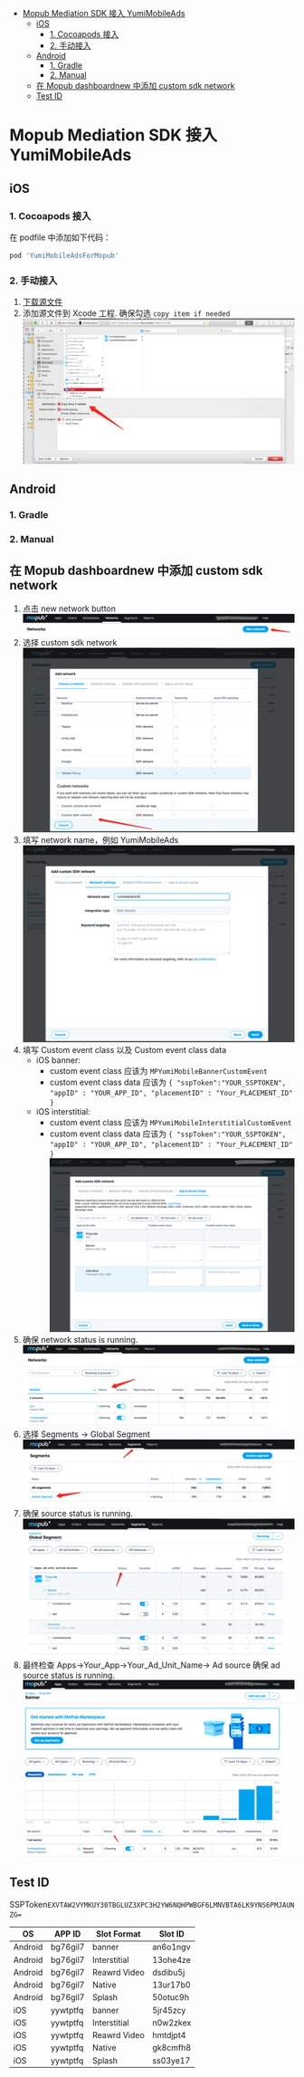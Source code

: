 - [Mopub Mediation SDK 接入 YumiMobileAds](#mopub-mediation-sdk-%E6%8E%A5%E5%85%A5-yumimobileads)
	- [iOS](#ios)
		- [1. Cocoapods 接入](#1-cocoapods-%E6%8E%A5%E5%85%A5)
		- [2. 手动接入](#2-%E6%89%8B%E5%8A%A8%E6%8E%A5%E5%85%A5)
	- [Android](#android)
		- [1. Gradle](#1-gradle)
		- [2. Manual](#2-manual)
	- [在 Mopub dashboardnew 中添加 custom sdk network](#%E5%9C%A8-mopub-dashboardnew-%E4%B8%AD%E6%B7%BB%E5%8A%A0-custom-sdk-network)
	- [Test ID](#test-id)


# Mopub Mediation SDK 接入 YumiMobileAds 
## iOS
### 1. Cocoapods 接入
在 podfile 中添加如下代码：
```ruby
pod 'YumiMobileAdsForMopub'
```
### 2. 手动接入
1. [下载源文件](https://adsdk.yumimobi.com/YumiMobileAds/Yumi_1.0.1.zip)
2. 添加源文件到 Xcode 工程.
	确保勾选 `copy item if needed`
	![Alt text](./1560415938839.png)

## Android
### 1. Gradle
### 2. Manual
## 在 Mopub dashboardnew 中添加 custom sdk network 
1. 点击 new network button
	![Alt text](./1560409646437.png)
2. 选择 custom sdk network 
	![Alt text](./1560409697619.png)
3. 填写 network name，例如 YumiMobileAds
	![Alt text](./1560409809820.png)
4. 填写 Custom event class 以及 Custom event class data
	- iOS banner:
		- custom event class 应该为 `MPYumiMobileBannerCustomEvent`
		- custom event class data 应该为
			`{ "sspToken":"YOUR_SSPTOKEN", "appID" : "YOUR_APP_ID", "placementID" : "Your_PLACEMENT_ID" }`
	- iOS interstitial:
		- custom event class 应该为 `MPYumiMobileInterstitialCustomEvent`
		- custom event class data 应该为
			`{ "sspToken":"YOUR_SSPTOKEN", "appID" : "YOUR_APP_ID", "placementID" : "Your_PLACEMENT_ID" }` 
	![Alt text](./1560409912883.png)
5. 确保 network status is running.
	![Alt text](./1560410523146.png)
6. 选择 Segments -> Global Segment
	![Alt text](./1560410634439.png)
7. 确保 source status is running.
	![Alt text](./1560410708081.png)
8. 最终检查
	Apps->Your_App->Your_Ad_Unit_Name-> Ad source 
	确保 ad source status is running.
	![Alt text](./1560410861974.png)
## Test ID 
SSPToken``EXVTAW2VYMKUY30TBGLUZ3XPC3H2YW6NQHPWBGF6LMNVBTA6LK9YNS6PMJAUNZG=`` 

| OS | APP ID | Slot Format | Slot ID |
| ----- | ----- | ----- | ----- |
| Android | bg76gil7 | banner | an6o1ngv |
| Android | bg76gil7 | Interstitial | 13ohe4ze |
| Android | bg76gil7 | Reawrd Video | dsdibu5j |
| Android | bg76gil7 | Native | 13ur17b0 |
| Android | bg76gil7 | Splash | 50otuc9h |
| iOS | yywtptfq | banner | 5jr45zcy |
| iOS | yywtptfq | Interstitial | n0w2zkex |
| iOS | yywtptfq | Reawrd Video | hmtdjpt4 |
| iOS | yywtptfq | Native | gk8cmfh8 |
| iOS | yywtptfq | Splash | ss03ye17 |